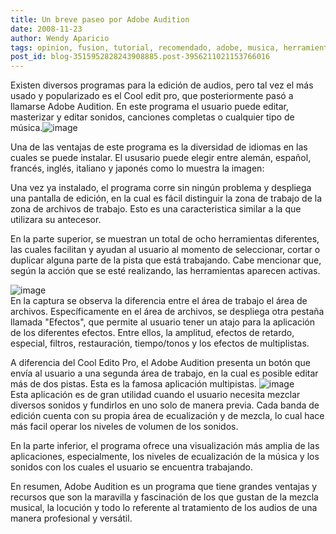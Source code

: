 ```yaml
---
title: Un breve paseo por Adobe Audition
date: 2008-11-23
author: Wendy Aparicio
tags: opinion, fusion, tutorial, recomendado, adobe, musica, herramienta, informacion, curioso
post_id: blog-3515952828243908885.post-3956211021153766016
---
```


Existen diversos programas para la edición de audios, pero tal vez el más usado y popularizado es el Cool edit pro, que posteriormente pasó a llamarse Adobe Audition. En este programa el usuario puede editar, masterizar y editar sonidos, canciones completas o cualquier tipo de música.![image](https://4.bp.blogspot.com/_JbB9KsZ238w/SSoknveFXhI/AAAAAAAAAQA/m125Yf1xvpA/s320/captura.JPG)    

Una de las ventajas de este programa es la diversidad de idiomas en las cuales se puede instalar. El ususario puede elegir entre alemán, español, francés, inglés, italiano y japonés como lo muestra la imagen:

Una vez ya instalado, el programa corre sin ningún problema y despliega una pantalla de edición, en la cual es fácil distinguir la zona de trabajo de la zona de archivos de trabajo. Esto es una caracteristica similar a la que utilizara su antecesor.

En la parte superior, se muestran un total de ocho herramientas diferentes, las cuales facilitan y ayudan al usuario al momento de seleccionar, cortar o duplicar alguna parte de la pista que está trabajando. Cabe mencionar que, según la acción que se esté realizando, las herramientas aparecen activas.

![image](https://1.bp.blogspot.com/_JbB9KsZ238w/SSonxN386xI/AAAAAAAAAQQ/-S41eHbxv_c/s320/captura+2.JPG)    
En la captura se observa la diferencia entre el área de trabajo el área de archivos. Específicamente en el área de archivos, se despliega otra pestaña llamada "Efectos", que permite al usuario tener un atajo para la aplicación de los diferentes efectos. Entre ellos, la amplitud, efectos de retardo, especial, filtros, restauración, tiempo/tonos y los efectos de multiplistas.

A diferencia del Cool Edito Pro, el Adobe Audition presenta un botón que envía al usuario a una segunda área de trabajo, en la cual es posible editar más de dos pistas. Esta es la famosa aplicación multipistas.
![image](https://4.bp.blogspot.com/_JbB9KsZ238w/SSouU7-8ffI/AAAAAAAAAQg/NoLeJqu_Sjw/s320/captura+3.JPG)    
Esta aplicación es de gran utilidad cuando el usuario necesita mezclar diversos sonidos y fundirlos en uno solo de manera previa. Cada banda de edición cuenta con su propia área de ecualización y de mezcla, lo cual hace más facil operar los niveles de volumen de los sonidos.

En la parte inferior, el programa ofrece una visualización más amplia de las aplicaciones, especialmente, los niveles de ecualización de la música y los sonidos con los cuales el usuario se encuentra trabajando.

En resumen, Adobe Audition es un programa que tiene grandes ventajas y recursos que son la maravilla y fascinación de los que gustan de la mezcla musical, la locución y todo lo referente al tratamiento de los audios de una manera profesional y versátil.